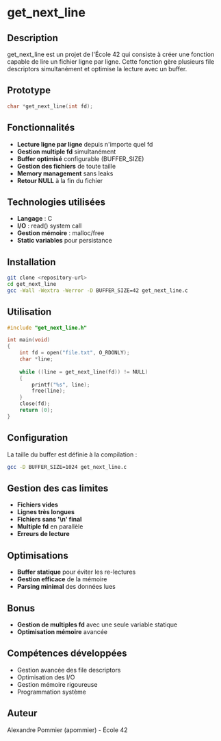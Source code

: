 # get_next_line

## Description
get_next_line est un projet de l'École 42 qui consiste à créer une fonction capable de lire un fichier ligne par ligne. Cette fonction gère plusieurs file descriptors simultanément et optimise la lecture avec un buffer.

## Prototype
```c
char *get_next_line(int fd);
```

## Fonctionnalités
- **Lecture ligne par ligne** depuis n'importe quel fd
- **Gestion multiple fd** simultanément
- **Buffer optimisé** configurable (BUFFER_SIZE)
- **Gestion des fichiers** de toute taille
- **Memory management** sans leaks
- **Retour NULL** à la fin du fichier

## Technologies utilisées
- **Langage** : C
- **I/O** : read() system call
- **Gestion mémoire** : malloc/free
- **Static variables** pour persistance

## Installation
```bash
git clone <repository-url>
cd get_next_line
gcc -Wall -Wextra -Werror -D BUFFER_SIZE=42 get_next_line.c
```

## Utilisation
```c
#include "get_next_line.h"

int main(void)
{
    int fd = open("file.txt", O_RDONLY);
    char *line;
    
    while ((line = get_next_line(fd)) != NULL)
    {
        printf("%s", line);
        free(line);
    }
    close(fd);
    return (0);
}
```

## Configuration
La taille du buffer est définie à la compilation :
```bash
gcc -D BUFFER_SIZE=1024 get_next_line.c
```

## Gestion des cas limites
- **Fichiers vides**
- **Lignes très longues** 
- **Fichiers sans '\n' final**
- **Multiple fd** en parallèle
- **Erreurs de lecture**

## Optimisations
- **Buffer statique** pour éviter les re-lectures
- **Gestion efficace** de la mémoire
- **Parsing minimal** des données lues

## Bonus
- **Gestion de multiples fd** avec une seule variable statique
- **Optimisation mémoire** avancée

## Compétences développées
- Gestion avancée des file descriptors
- Optimisation des I/O
- Gestion mémoire rigoureuse
- Programmation système

## Auteur
Alexandre Pommier (apommier) - École 42